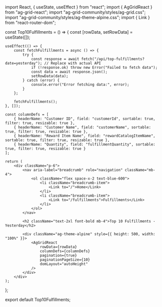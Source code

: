import React, { useState, useEffect } from "react";
import { AgGridReact } from "ag-grid-react";
import "ag-grid-community/styles/ag-grid.css";
import "ag-grid-community/styles/ag-theme-alpine.css";
import { Link } from "react-router-dom";

const Top10Fulfillments = () => {
    const [rowData, setRowData] = useState([]);

    useEffect(() => {
        const fetchFulfillments = async () => {
            try {
                const response = await fetch("/api/top-fulfillments?date=yesterday"); // Replace with actual API
                if (!response.ok) throw new Error("Failed to fetch data");
                const data = await response.json();
                setRowData(data);
            } catch (error) {
                console.error("Error fetching data:", error);
            }
        };

        fetchFulfillments();
    }, []);

    const columnDefs = [
        { headerName: "Customer ID", field: "customerId", sortable: true, filter: true, resizable: true },
        { headerName: "Customer Name", field: "customerName", sortable: true, filter: true, resizable: true },
        { headerName: "Reward Item Name", field: "rewardCatalogItemName", sortable: true, filter: true, resizable: true },
        { headerName: "Quantity", field: "fulfillmentQuantity", sortable: true, filter: true, resizable: true }
    ];

    return (
        <div className="p-6">
            <nav aria-label="breadcrumb" role="navigation" className="mb-4">
                <ol className="flex space-x-2 text-blue-600">
                    <li className="breadcrumb-item">
                        <Link to="/">Home</Link>
                    </li>
                    <li className="breadcrumb-item">
                        <Link to="/fulfillments">Fulfillments</Link>
                    </li>
                </ol>
            </nav>

            <h2 className="text-2xl font-bold mb-4">Top 10 Fulfillments - Yesterday</h2>

            <div className="ag-theme-alpine" style={{ height: 500, width: "100%" }}>
                <AgGridReact
                    rowData={rowData}
                    columnDefs={columnDefs}
                    pagination={true}
                    paginationPageSize={10}
                    domLayout="autoHeight"
                />
            </div>
        </div>
    );
};

export default Top10Fulfillments;
